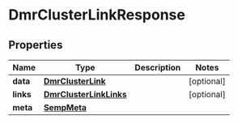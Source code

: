 

# DmrClusterLinkResponse


## Properties

| Name | Type | Description | Notes |
|------------ | ------------- | ------------- | -------------|
|**data** | [**DmrClusterLink**](DmrClusterLink.md) |  |  [optional] |
|**links** | [**DmrClusterLinkLinks**](DmrClusterLinkLinks.md) |  |  [optional] |
|**meta** | [**SempMeta**](SempMeta.md) |  |  |



